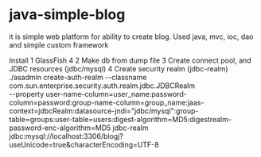 # java-simple-blog
it is simple web platform for ability to create blog. Used java, mvc, ioc, dao and simple custom framework


Install
1 GlassFish 4
2 Make db from dump file
3 Create connect pool, and JDBC resources (jdbc/mysql)
4 Create security realm (jdbc-realm)
./asadmin create-auth-realm   --classname com.sun.enterprise.security.auth.realm.jdbc.JDBCRealm   
--property user-name-column=user_name:password-column=password:group-name-column=group_name:jaas-context=jdbcRealm:datasource-jndi="jdbc/mysql":group-table=groups:user-table=users:digest-algorithm=MD5:digestrealm-password-enc-algorithm=MD5   jdbc-realm
jdbc:mysql://localhost:3306/blogj?useUnicode=true&characterEncoding=UTF-8
